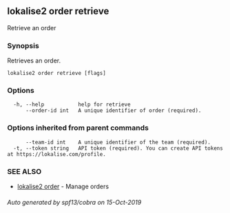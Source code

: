 ## lokalise2 order retrieve

Retrieve an order

### Synopsis

Retrieves an order.

```
lokalise2 order retrieve [flags]
```

### Options

```
  -h, --help           help for retrieve
      --order-id int   A unique identifier of order (required).
```

### Options inherited from parent commands

```
      --team-id int    A unique identifier of the team (required).
  -t, --token string   API token (required). You can create API tokens at https://lokalise.com/profile.
```

### SEE ALSO

* [lokalise2 order](lokalise2_order.md)	 - Manage orders

###### Auto generated by spf13/cobra on 15-Oct-2019
